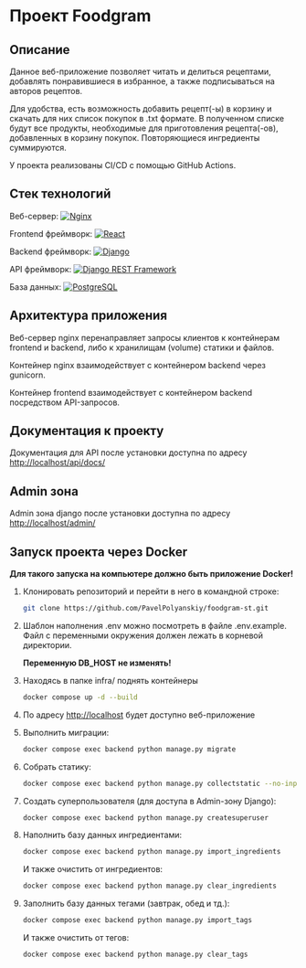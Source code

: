 # Проект Foodgram

## Описание 

Данное веб-приложение позволяет читать и делиться рецептами, добавлять понравившиеся в избранное, а также подписываться на авторов рецептов.

Для удобства, есть возможность добавить рецепт(-ы) в корзину и скачать для них список покупок в .txt формате. 
В полученном списке будут все продукты, необходимые для приготовления рецепта(-ов), добавленных в корзину покупок. 
Повторяющиеся ингредиенты суммируются.

У проекта реализованы CI/CD  с помощью GitHub Actions.

## Стек технологий

Веб-сервер: [![Nginx](https://img.shields.io/badge/-NGINX-464646?style=flat-square&logo=NGINX)](https://nginx.org/ru/)

Frontend фреймворк: [![React](https://img.shields.io/badge/-React-61DAFB?style=flat-square&logo=react)](https://reactjs.org/)

Backend фреймворк:   [![Django](https://img.shields.io/badge/-Django-464646?style=flat-square&logo=Django)](https://www.djangoproject.com/)

API фреймворк: [![Django REST Framework](https://img.shields.io/badge/-Django%20REST%20Framework-464646?style=flat-square&logo=Django%20REST%20Framework)](https://www.django-rest-framework.org/)

База данных: [![PostgreSQL](https://img.shields.io/badge/-PostgreSQL-464646?style=flat-square&logo=PostgreSQL)](https://www.postgresql.org/)

## Архитектура приложения 

Веб-сервер nginx перенаправляет запросы клиентов к контейнерам frontend и backend, либо к хранилищам (volume) статики и файлов.

Контейнер nginx взаимодействует с контейнером backend через gunicorn.

Контейнер frontend взаимодействует с контейнером backend посредством API-запросов.

## Документация к проекту

Документация для API после установки доступна по адресу [http://localhost/api/docs/](http://localhost/api/docs/)


## Admin зона

Admin зона django после установки доступна по адресу [http://localhost/admin/](http://localhost/admin/)


## Запуск проекта через Docker

**Для такого запуска на компьютере должно быть приложение Docker!**

1. Клонировать репозиторий и перейти в него в командной строке:

    ```bash
    git clone https://github.com/PavelPolyanskiy/foodgram-st.git
    ```

2. Шаблон наполнения .env можно посмотреть в файле .env.example. Файл с переменными окружения должен лежать в корневой директории.
   
   **Переменную DB_HOST не изменять!**

3. Находясь в папке infra/ поднять контейнеры

    ```bash
    docker compose up -d --build
    ```
4. По адресу [http://localhost](http://localhost) будет доступно веб-приложение


5. Выполнить миграции:

    ```bash
    docker compose exec backend python manage.py migrate
    ```

6. Собрать статику:

    ```bash
    docker compose exec backend python manage.py collectstatic --no-input
    ```

7. Создать суперпользователя (для доступа в Admin-зону Django):

    ```bash
    docker compose exec backend python manage.py createsuperuser
    ```

7. Наполнить базу данных ингредиентами:

    ```bash
    docker compose exec backend python manage.py import_ingredients
    ```

   И также очистить от ингредиентов:
    ```bash
    docker compose exec backend python manage.py clear_ingredients
    ```

8. Заполнить базу данных тегами (завтрак, обед и тд.):

    ```bash
    docker compose exec backend python manage.py import_tags
    ```

   И также очистить от тегов:
    ```bash
    docker compose exec backend python manage.py clear_tags
    ```


